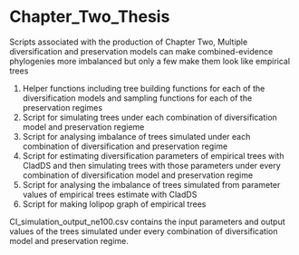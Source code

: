 # Chapter_Two_Thesis
Scripts associated with the production of Chapter Two, Multiple diversification and preservation models can make combined-evidence phylogenies more imbalanced but only a few make them look like empirical trees

1. Helper functions including tree building functions for each of the diversification models and sampling functions for each of the preservation regimes
2. Script for simulating trees under each combination of diversification model and preservation regieme
3. Script for analysing imbalance of trees simulated under each combination of diversification and preservation regime
4. Script for estimating diversification parameters of empirical trees with CladDS and then simulating trees with those parameters under every combination of diversification model and preservation regime
5. Script for analysing the imbalance of trees simulated from parameter values of empirical trees estimate with CladDS
6. Script for making lolipop graph of empirical trees

CI_simulation_output_ne100.csv contains the input parameters and output values of the trees simulated under every combination of diversification model and preservation regime. 

